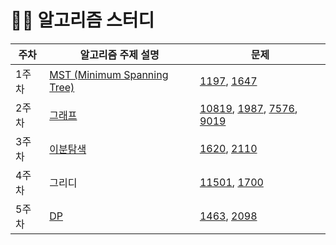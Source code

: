 # 🧑‍💻 알고리즘 스터디

| 주차 | 알고리즘 주제 설명                              | 문제                                                      |
|------|-----------------------------------------------|----------------------------------------------------------|
| 1주차 | [MST (Minimum Spanning Tree)](https://github.com/hongik-jabda/algorithm/blob/main/01.%20MST(Minimum%20Spanning%20Tree)/description.md)  | [1197](https://www.acmicpc.net/problem/1197), [1647](https://www.acmicpc.net/problem/1647) |
| 2주차 | [그래프](https://github.com/hongik-jabda/algorithm/blob/main/02.%20DFS%2C%20BFS%2C%20Backtracking/description.md)  | [10819](https://www.acmicpc.net/problem/10819), [1987](https://www.acmicpc.net/problem/1987), [7576](https://www.acmicpc.net/problem/7576), [9019](https://www.acmicpc.net/problem/9019) |
| 3주차 | [이분탐색](https://github.com/hongik-jabda/algorithm/blob/main/03.%20%EC%9D%B4%EB%B6%84%ED%83%90%EC%83%89/description.md)         | [1620](https://www.acmicpc.net/problem/1620), [2110](https://www.acmicpc.net/problem/2110) |
| 4주차 | 그리디         | [11501](https://www.acmicpc.net/problem/11501), [1700](https://www.acmicpc.net/problem/1700) |
| 5주차 | [DP](https://github.com/hongik-jabda/algorithm/blob/main/05.%20DP/description.md)         | [1463](https://www.acmicpc.net/problem/1463), [2098](https://www.acmicpc.net/problem/2098) |
